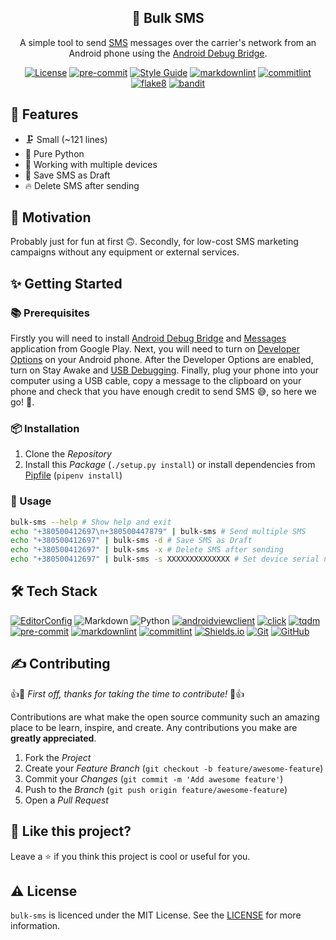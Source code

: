 <!-- markdownlint-disable MD033 -->
<!-- markdownlint-disable MD041 -->

<div align="center">
  <h2 align="center">📮 Bulk SMS</h2>
  <p align="center">
    A simple tool to send
    <a href="https://en.wikipedia.org/wiki/SMS" arial-label="SMS">SMS</a>
    messages over the carrier's network from an Android phone using the
    <a href="https://developer.android.com/studio/command-line/adb"
      aria-label="Android Debug Bridge">Android Debug Bridge</a>.
  </p>

  <p id="shields" align="center" markdown="1">

[![License](https://img.shields.io/badge/license-MIT-3178C6?style=flat)](LICENSE)
[![pre-commit](https://img.shields.io/badge/pre--commit-enabled-brightgreen?logo=pre-commit&logoColor=white)][github-pre-commit]
[![Style Guide](https://img.shields.io/badge/code%20style-black-000?style=flat)][github-black]
[![markdownlint](https://img.shields.io/badge/linter-markdownlint-000?style=flat)][github-markdownlint]
[![commitlint](https://img.shields.io/badge/linter-commitlint-F7B93E?style=flat)][github-commitlint]
[![flake8](https://img.shields.io/badge/linter-flake8-3776AB?style=flat)][github-flake8]
[![bandit](https://img.shields.io/badge/linter-bandit-FFC107?style=flat)][github-bandit]

  </p>
</div>

## 🎉 Features

- 🗜️ Small (~121 lines)
- 🐍 Pure Python
- 🔌 Working with multiple devices
- 📌 Save SMS as Draft
- 🔥 Delete SMS after sending

## 🌻 Motivation

Probably just for fun at first 🙃. Secondly, for low-cost SMS marketing
campaigns without any equipment or external services.

## ✨ Getting Started

### 📚 Prerequisites

Firstly you will need to install [Android Debug Bridge][android-adb] and
[Messages][google-play-messages] application from Google Play. Next, you
will need to turn on [Developer Options][android-developer-options] on your
Android phone. After the Developer Options are enabled, turn on Stay Awake and
[USB Debugging][android-debugging]. Finally, plug your phone into your computer
using a USB cable, copy a message to the clipboard on your phone and check that
you have enough credit to send SMS 😅, so here we go! 🚀.

### 📦 Installation

1. Clone the *Repository*
2. Install this *Package* (`./setup.py install`) or install dependencies from
[Pipfile](Pipfile) (`pipenv install`)

### 👀 Usage

```bash
bulk-sms --help # Show help and exit
echo "+380500412697\n+380500447879" | bulk-sms # Send multiple SMS
echo "+380500412697" | bulk-sms -d # Save SMS as Draft
echo "+380500412697" | bulk-sms -x # Delete SMS after sending
echo "+380500412697" | bulk-sms -s XXXXXXXXXXXXXX # Set device serial number
```

## 🛠️ Tech Stack

<!-- markdownlint-disable MD013 -->
[![EditorConfig](https://img.shields.io/badge/EditorConfig-FEFEFE?logo=editorconfig&logoColor=000&style=flat)][editorconfig]
![Markdown](https://img.shields.io/badge/Markdown-000?logo=markdown&logoColor=fff&style=flat)
![Python](https://img.shields.io/badge/Python-3776AB?logo=python&logoColor=fff&style=flat)
[![androidviewclient](https://img.shields.io/badge/androidviewclient-3DDC84?logo=android&logoColor=fff&style=flat)][github-androidviewclient]
[![click](https://img.shields.io/badge/click-4EAA25?logo=gnubash&logoColor=fff&style=flat)][github-click]
[![tqdm](https://img.shields.io/badge/tqdm-FFC107?logo=tqdm&logoColor=000&style=flat)][github-tqdm]
[![pre-commit](https://img.shields.io/badge/pre--commit-FAB040?logo=precommit&logoColor=fff&style=flat)][github-pre-commit]
[![markdownlint](https://img.shields.io/badge/markdownlint-000?logo=markdown&logoColor=fff&style=flat)][github-markdownlint]
[![commitlint](https://img.shields.io/badge/commitlint-F7B93E?logo=c&logoColor=000&style=flat)][github-commitlint]
[![Shields.io](https://img.shields.io/badge/Shields.io-000?logo=shieldsdotio&logoColor=fff&style=flat)][shields]
[![Git](https://img.shields.io/badge/Git-F05032?logo=git&logoColor=fff&style=flat)][git-scm]
[![GitHub](https://img.shields.io/badge/GitHub-181717?logo=github&logoColor=fff&style=flat)][github]
<!-- markdownlint-enable MD013 -->

## ✍️ Contributing

👍🎉 *First off, thanks for taking the time to contribute!* 🎉👍

Contributions are what make the open source community such an amazing place to
be learn, inspire, and create. Any contributions you make are **greatly
appreciated**.

1. Fork the *Project*
2. Create your *Feature Branch* (`git checkout -b feature/awesome-feature`)
3. Commit your *Changes* (`git commit -m 'Add awesome feature'`)
4. Push to the *Branch* (`git push origin feature/awesome-feature`)
5. Open a *Pull Request*

## 💖 Like this project?

Leave a ⭐ if you think this project is cool or useful for you.

## ⚠️ License

`bulk-sms` is licenced under the MIT License. See the [LICENSE](LICENSE)
for more information.

<!-- markdownlint-disable MD013 -->
<!-- Github links -->
[github-androidviewclient]: https://github.com/dtmilano/AndroidViewClient
[github-bandit]: https://github.com/PyCQA/bandit
[github-black]: https://github.com/psf/black
[github-click]: https://github.com/pallets/click
[github-commitlint]: https://github.com/conventional-changelog/
[github-flake8]: https://github.com/PyCQA/flake8
[github-markdownlint]: https://github.com/DavidAnson/markdownlint
[github-pre-commit]: https://github.com/pre-commit/pre-commit
[github-tqdm]: https://github.com/tqdm/tqdm
[github]: https://github.com

<!-- Other links -->
[android-adb]: https://developer.android.com/studio/command-line/adb
[android-debugging]: https://developer.android.com/studio/debug/dev-options#debugging
[android-developer-options]: https://developer.android.com/studio/debug/dev-options#enable
[editorconfig]: https://editorconfig.org
[git-scm]: https://git-scm.com
[google-play-messages]: https://play.google.com/store/apps/details?id=com.google.android.apps.messaging&hl=en_US&gl=US
[shields]: https://shields.io
